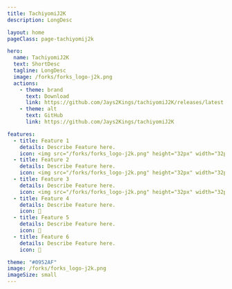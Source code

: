 ```yaml
---
title: TachiyomiJ2K
description: LongDesc

layout: home
pageClass: page-tachiyomij2k

hero:
  name: TachiyomiJ2K
  text: ShortDesc
  tagline: LongDesc
  image: /forks/forks_logo-j2k.png
  actions:
    - theme: brand
      text: Download
      link: https://github.com/Jays2Kings/tachiyomiJ2K/releases/latest
    - theme: alt
      text: GitHub
      link: https://github.com/Jays2Kings/tachiyomiJ2K

features:
  - title: Feature 1
    details: Describe Feature here.
    icon: <img src="/forks/forks_logo-j2k.png" height="32px" width="32px">
  - title: Feature 2
    details: Describe Feature here.
    icon: <img src="/forks/forks_logo-j2k.png" height="32px" width="32px">
  - title: Feature 3
    details: Describe Feature here.
    icon: <img src="/forks/forks_logo-j2k.png" height="32px" width="32px">
  - title: Feature 4
    details: Describe Feature here.
    icon: 👑
  - title: Feature 5
    details: Describe Feature here.
    icon: 👑
  - title: Feature 6
    details: Describe Feature here.
    icon: 👑

theme: "#0952AF"
image: /forks/forks_logo-j2k.png
imageSize: small
---
```


<br><VPTeamMembers size="small" :members="members" />

<script setup>
import { VPTeamMembers } from "vitepress/theme"

const members = [
  {
    avatar: "https://www.github.com/Jays2Kings.png",
    name: "Jays2Kings",
    title: "Creator",
    links: [
      { icon: "github", link: "https://github.com/Jays2Kings" }
    ]
  }
]
</script>

<style>
	@import "../.vitepress/theme/styles/forks/tachiyomij2k.css"
</style>
